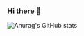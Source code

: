 ### Hi there 👋

![Anurag's GitHub stats](https://github-readme-stats.vercel.app/api?username=anuraghazra&show_icons=true&theme=github_dark&count_private=true)

<!--
**hunhunseunghun/hunhunseunghun** is a ✨ _special_ ✨ repository because its `README.md` (this file) appears on your GitHub profile.

Here are some ideas to get you started:

- 🔭 I’m currently working on ...
- 🌱 I’m currently learning ...
- 👯 I’m looking to collaborate on ...
- 🤔 I’m looking for help with ...
- 💬 Ask me about ...
- 📫 How to reach me: ...
- 😄 Pronouns: ...
- ⚡ Fun fact: ...
-->
